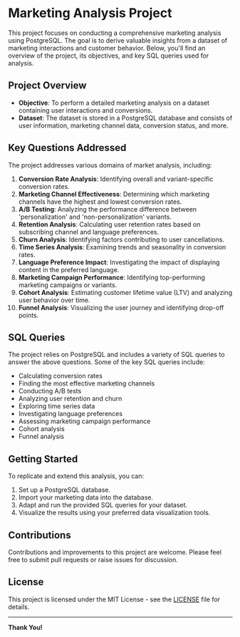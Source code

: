 # Marketing Analysis Project

This project focuses on conducting a comprehensive marketing analysis using PostgreSQL. The goal is to derive valuable insights from a dataset of marketing interactions and customer behavior. Below, you'll find an overview of the project, its objectives, and key SQL queries used for analysis.

## Project Overview

- **Objective**: To perform a detailed marketing analysis on a dataset containing user interactions and conversions.
- **Dataset**: The dataset is stored in a PostgreSQL database and consists of user information, marketing channel data, conversion status, and more.

## Key Questions Addressed

The project addresses various domains of market analysis, including:

1. **Conversion Rate Analysis**: Identifying overall and variant-specific conversion rates.
2. **Marketing Channel Effectiveness**: Determining which marketing channels have the highest and lowest conversion rates.
3. **A/B Testing**: Analyzing the performance difference between 'personalization' and 'non-personalization' variants.
4. **Retention Analysis**: Calculating user retention rates based on subscribing channel and language preferences.
5. **Churn Analysis**: Identifying factors contributing to user cancellations.
6. **Time Series Analysis**: Examining trends and seasonality in conversion rates.
7. **Language Preference Impact**: Investigating the impact of displaying content in the preferred language.
8. **Marketing Campaign Performance**: Identifying top-performing marketing campaigns or variants.
9. **Cohort Analysis**: Estimating customer lifetime value (LTV) and analyzing user behavior over time.
10. **Funnel Analysis**: Visualizing the user journey and identifying drop-off points.

## SQL Queries

The project relies on PostgreSQL and includes a variety of SQL queries to answer the above questions. Some of the key SQL queries include:

- Calculating conversion rates
- Finding the most effective marketing channels
- Conducting A/B tests
- Analyzing user retention and churn
- Exploring time series data
- Investigating language preferences
- Assessing marketing campaign performance
- Cohort analysis
- Funnel analysis

## Getting Started

To replicate and extend this analysis, you can:

1. Set up a PostgreSQL database.
2. Import your marketing data into the database.
3. Adapt and run the provided SQL queries for your dataset.
4. Visualize the results using your preferred data visualization tools.

## Contributions

Contributions and improvements to this project are welcome. Please feel free to submit pull requests or raise issues for discussion.

## License

This project is licensed under the MIT License - see the [LICENSE](https://github.com/SaibalPatraDS/Market-Analysis-using-PSQL/blob/main/LICENSE) file for details.

---

**Thank You!**
